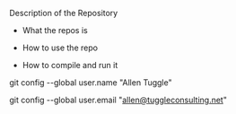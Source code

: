 Description of the Repository

- What the repos is

- How to use the repo

- How to compile and run it



git config --global user.name "Allen Tuggle"

git config --global user.email "allen@tuggleconsulting.net"